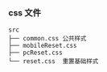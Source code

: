 ### css 文件

```
src
├── common.css 公共样式
├── mobileReset.css
├── pcReset.css
└── reset.css  重置基础样式
```
